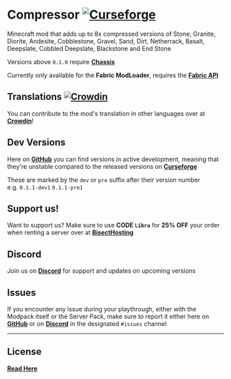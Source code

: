 # Compressor [![Curseforge](http://cf.way2muchnoise.eu/563438.svg)](https://www.curseforge.com/minecraft/mc-mods/compressor)

Minecraft mod that adds up to 8x compressed versions of Stone, Granite, Diorite, Andesite, Cobblestone, Gravel, Sand, Dirt, Netherrack, Basalt, Deepslate, Cobbled Deepslate, Blackstone and End Stone

Versions above `0.1.0` require [**Chassis**](https://github.com/EvergoodTeam/Chassis)

Currently only available for the **Fabric ModLoader**, requires the [**Fabric API**](https://www.curseforge.com/minecraft/mc-mods/fabric-api)

## Translations [![Crowdin](https://badges.crowdin.net/compressor/localized.svg)](https://crowdin.com/project/compressor)
You can contribute to the mod's translation in other languages over at [**Crowdin**](https://crowdin.com/project/compressor)!

## Dev Versions

Here on [**GitHub**](https://github.com/EvergoodTeam/Compressor/releases) you can find versions in active development, meaning that they're unstable compared to the released versions on [**Curseforge**](https://www.curseforge.com/minecraft/mc-mods/compressor)

These are marked by the `dev` or `pre` suffix after their version number  
e.g. `0.1.1-dev1` `0.1.1-pre1`

## Support us!
Want to support us? Make sure to use **CODE `Libra`** for **25% OFF** your order when renting a server over at [**BisectHosting**](https://www.bisecthosting.com/Libra)

## Discord
Join us on [**Discord**](https://discord.gg/k2P68Y8) for support and updates on upcoming versions

## Issues
If you encounter any issue during your playthrough, either with the Modpack itself or the Server Pack, make sure to report it either here on [**GitHub**](https://github.com/EvergoodTeam/Compressor/issues) or on [**Discord**](https://discord.gg/k2P68Y8) in the designated ```#issues``` channel

***

## License
[**Read Here**](https://github.com/EvergoodTeam/Compressor/blob/main/LICENSE)
